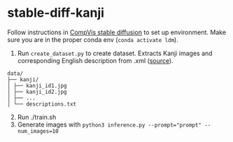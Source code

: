 # stable-diff-kanji

Follow instructions in [CompVis stable diffusion](https://github.com/CompVis/stable-diffusion?tab=readme-ov-file) to set up environment. Make sure you are in the proper conda env (`conda activate ldm`).

1. Run `create_dataset.py` to create dataset. Extracts Kanji images and corresponding English description from .xml ([source](https://kanjivg.tagaini.net/)).

```
data/
├── kanji/
│ ├── kanji_id1.jpg
│ ├── kanji_id2.jpg
│ ├── ...
│ └── descriptions.txt
```

2. Run ./train.sh
3. Generate images with `python3 inference.py --prompt="prompt" --num_images=10`
